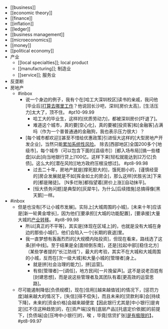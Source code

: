 - [[business]]
- [[economic theory]]
- [[finance]]
- [[inflation]]
- [[ledger]]
- [[business management]]
- [[microeconomics]]
- [[money]]
- [[political economy]]
- 产业
    - [[local specialties]]; local product
    - [[manufacturing]]; 制造业
    - [[service]]; 服务业
- 反垄断
- 房地产
    - #inbox
        - 说一个身边的例子，我有个在[哈工大深圳校区]读书的亲戚，我问他[毕业后][打算去哪里工作](https://www.zhihu.com/question/453282898/answer/1825644008)？他说回长沙吧，深圳[房价太高]，[生活压力]太大了，顶不住。 #pt10-99.99
            - 哈工大的毕业生，这样的[优质劳动力]，都被深圳房价[吓退了]。
            - 难道这个城市，真的要[空心化]，真的要被[投资客]和[金融客]占满吗（作为一个普普通通的金融狗，我也表示压力很大）？
        - [每个城市都欢迎][甚至不惜给优惠政策]引进恒大这样的[大型房地产开发企业]，当然只能[累加系统性风险](https://bbs.saraba1st.com/2b/thread-2025456-2-1.html)。
除去[西部地区]全国200多个[地级市]，每个城市（可以包含下面的[县级市]）[都入场布局][搞一些楼盘]以此[向当地银行贷上]100亿。这样下来[轻松就能达到]2万亿[负债]。这么大的[潜在风险][地方政府压根没想过]。 #pt8-99.98
            - 过去二十年，房地产就是[撑死胆大的]，饿死胆小的，[谨慎经营的]房企发展就是不如[挥金如土的房企]，那么这样[优胜劣汰]下来的[都是赌徒]。
[N多烂账]都指望着[房价上涨][自动抹平]。
            - [恒大债务问题]是典型的[灰犀牛]，为什么[后续措施]总搞得像[黑天鹅]一样。
- #inbox
    - 但是也没有[不让小城市发展]。实际上[大城周围的小城]，[未来十年]应该是[新一轮黄金增长]，因为他们[要承担][大城的功能配置]，[要承接]大量大城的[产业转移](https://www.zhihu.com/question/39421902/answer/1868942332)。 #pt8-99.98
        - 所以[真正的不平等]，其实是[体现在区域上]的，也就是没有大城在身边的那些小城们，他们会陷入一个[长期的衰退]里。
        - 我一直梦想有轰轰烈烈的[大规模内陆投资]，但现在看来，路线选了这条[折中线]。至于结果是全[面倾倒东南]，还是[拉起中部][稳住北方]（某些学者提的“长江防线”），最大的考验，其实不在大城和大城周围的小城，反而在[次一级大城]和大量小城的[管理者]身上。
            - 就是拼[社会治理的能力]，拼[运营]。
            - 有些[管理者]一[调任]，地方民间[一片挽留声]。这不是说老百姓有[封建思想]，而是说这些管理者及其团队有着[更高效的运营思路]。
    - 尽可能遏制降低[负债规模]，现在[信用][越来越值钱]的情况下，[惩罚力度]越来越大的情况下，[失信][得不偿失]，而且未来的[贷款利率]会[持续下降]，未来的[资金价格]会越来越便宜【因此银行尤其是[中小银行]是肯定[扛不住这种趋势]的，在[资产端]没有[底层产品][托底定价依据]的前提下，[负债端]会[压垮中小银行]的，唉 ，毕竟[信贷扩张][是有极限的](https://www.zhihu.com/question/421818402/answer/1694247026)】。 #pt8-99.97
